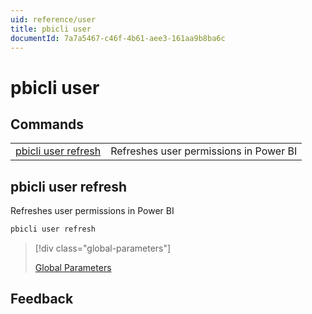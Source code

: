 ```yaml
---
uid: reference/user
title: pbicli user
documentId: 7a7a5467-c46f-4b61-aee3-161aa9b8ba6c
---
```


# pbicli user

## Commands

|                                             |                                        |
| ------------------------------------------- | -------------------------------------- |
| [pbicli user refresh](#pbicli-user-refresh) | Refreshes user permissions in Power BI |

## pbicli user refresh

Refreshes user permissions in Power BI

```bash
pbicli user refresh
```

> [!div class="global-parameters"]
>
> [Global Parameters](xref:global)

## Feedback
